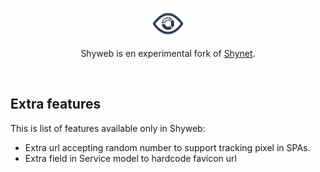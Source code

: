 
<p align="center">
  <img align="center" src="images/shyweb.svg" height="50" alt="Shyweb logo">
  <br>

  <p align="center">
    Shyweb is en experimental fork of <a href="https://github.com/milesmcc/shynet">Shynet</a>.
  </p>

<br>

## Extra features

This is list of features available only in Shyweb:

* Extra url accepting random number to support tracking pixel in SPAs.
* Extra field in Service model to hardcode favicon url
